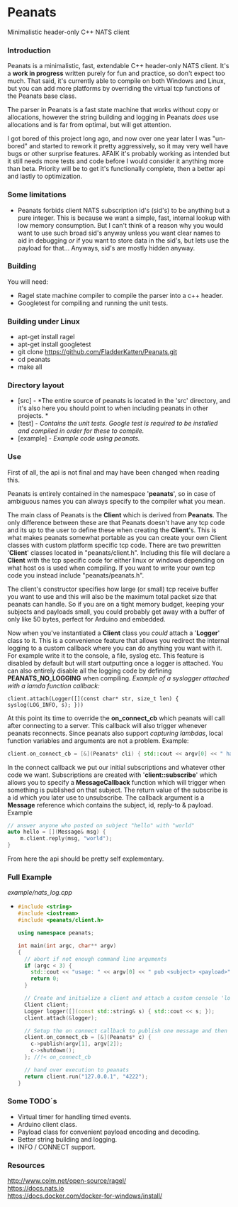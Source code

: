 # Peanats

Minimalistic header-only C++ NATS client

### Introduction

Peanats is a minimalistic, fast, extendable C++ header-only NATS client. It's a **work in progress** written purely for fun and practice, so don't expect too much. That said, it's currently able to compile on both Windows and Linux, but you can add more platforms by overriding the virtual tcp functions of the Peanats base class.

The parser in Peanats is a fast state machine that works without copy or allocations, however the string building and logging in Peanats *does* use allocations and is far from optimal, but will get attention.

I got bored of this project long ago, and now over one year later I was "un-bored" and started to rework it pretty aggressively, so it may very well have bugs or other surprise features. AFAIK it's probably working as intended but it still needs more tests and code before I would consider it anything more than beta. Priority will be to get it's functionally complete, then a better api and lastly to optimization.

### Some limitations

+ Peanats forbids client NATS subscription id's (sid's) to be anything but a pure integer. This is because we want a simple, fast, internal lookup with low memory consumption. But I can't think of a reason why you would want to use such broad sid's anyway unless you want clear names to aid in debugging *or* if you want to store data in the sid's, but lets use the payload for that... Anyways, sid's are mostly hidden anyway.

### Building

You will need:

+ Ragel state machine compiler to compile the parser into a c++ header.
+ Googletest for compiling and running the unit tests.

### Building under Linux

+ apt-get install ragel
+ apt-get install googletest
+ git clone https://github.com/FladderKatten/Peanats.git
+ cd peanats
+ make all

### Directory layout

+ [src] - *The entire source of peanats is located in the 'src' directory, and it's also here you should point to when including peanats in other projects. *
+ [test] - *Contains the unit tests. Google test is required to be installed and compiled in order for these to compile.*
+ [example] - *Example code using peanats.*

### Use

First of all, the api is not final and may have been changed when reading this.

Peanats is entirely contained in the namespace '**peanats**', so in case of ambiguous names you can always specify to the compiler what you mean.

The main class of Peanats is the **Client** which is derived from **Peanats**. The only difference between these are that Peanats doesn't have any tcp code and its up to the user to define these when creating the **Client**'s. This is what makes peanats somewhat portable as you can create your own Client classes with custom platform specific tcp code. There are two prewritten '**Client**' classes located in "peanats/client.h". Including this file will declare a **Client** with the tcp specific code for either linux or windows depending on what host os is used when compiling. If you want to write your own tcp code you instead include "peanats/peanats.h".

The client's constructor specifies how large (or small) tcp receive buffer you want to use and this will also be the maximum total packet size that peanats can handle. So if you are on a tight memory budget, keeping your subjects and payloads small, you could probably get away with a buffer of only like 50 bytes, perfect for Arduino and embedded.

Now when you've instantiated a **Client** class you *could* attach a '**Logger**' class to it. This is a convenience feature that allows you redirect the internal logging to a custom callback where you can do anything you want with it. For example write it to the console, a file, syslog etc. This feature is disabled by default but will start outputting once a logger is attached. You can also entirely disable all the logging code by defining **PEANATS_NO_LOGGING** when compiling. *Example of a syslogger attached with a lamda function callback:*

```
client.attach(Logger([](const char* str, size_t len) { syslog(LOG_INFO, s); }))
```

At this point its time to override the **on_connect_cb** which peanats will call after connecting to a server. This callback will also trigger whenever peanats reconnects. Since peanats also support *capturing lambdas*, local function variables and arguments are not a problem. Example:

```cpp
client.on_connect_cb = [&](Peanats* cli) { std::cout << argv[0] << " has connected!\n"; };
```

In the connect callback we put our initial subscriptions and whatever other code we want. Subscriptions are created with '**client::subscribe**' which allows you to specify a **MessageCallback** function which will trigger when something is published on that subject. The return value of the subscribe is a id which you later use to unsubscribe. The callback argument is a **Message** reference which contains the subject, id, reply-to & payload. Example

```cpp
// answer anyone who posted on subject "hello" with "world"
auto hello = [](Message& msg) {
    m.client.reply(msg, "world");
}
```



From here the api should be pretty self explementary.



### Full Example

*example/nats_log.cpp*

- ```cpp
  #include <string>
  #include <iostream>
  #include <peanats/client.h>
  
  using namespace peanats;
  
  int main(int argc, char** argv)
  {
    // abort if not enough command line arguments
    if (argc < 3) {
      std::cout << "usage: " << argv[0] << " pub <subject> <payload>" << std::endl;
      return 0;
    }
  
    // Create and initialize a client and attach a custom console 'logger'
    Client client;
    Logger logger([](const std::string& s) { std::cout << s; });
    client.attach(&logger);
  
    // Setup the on connect callback to publish one message and then shut down the client
    client.on_connect_cb = [&](Peanats* c) {
      c->publish(argv[1], argv[2]);
      c->shutdown();
    }; //!< on_connect_cb
  
    // hand over execution to peanats
    return client.run("127.0.0.1", "4222");
  }
  ```



### Some TODO´s

+ Virtual timer for handling timed events.
+ Arduino client class.
+ Payload class for convenient payload encoding and decoding.
+ Better string building and logging.
+ INFO / CONNECT support.

  

### Resources

http://www.colm.net/open-source/ragel/                  
https://docs.nats.io  
https://docs.docker.com/docker-for-windows/install/      